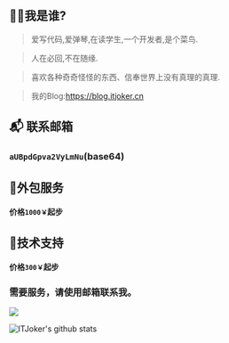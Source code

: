 ## 👩‍💻我是谁?
> 爱写代码,爱弹琴,在读学生,一个开发者,是个菜鸟.

> 人在必回,不在随缘.

> 喜欢各种奇奇怪怪的东西、信奉世界上没有真理的真理.

> 我的Blog:https://blog.itjoker.cn

## 📬 联系邮箱   
### ```aUBpdGpva2VyLmNu```(base64)

## 🥇外包服务

#### 价格`1000￥`起步

## 🥈技术支持

#### 价格`300￥`起步

### 需要服务，请使用邮箱联系我。
<a target="_blank" href="https://mail.qq.com/cgi-bin/qm_share?t=qm_mailme&email=mfDZ8O3z9vL867f69w" style="text-decoration:none;"><img src="https://rescdn.qqmail.com/zh_CN/htmledition/images/function/qm_open/ico_mailme_01.png"/></a>

![ITJoker's github stats](https://github-readme-stats.vercel.app/api?username=ITJoker233&show_icons=true)
